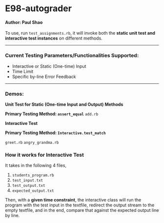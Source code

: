 # E98-autograder
#### Author: Paul Shao

To use, run `test_assignments.rb`, it will invoke both the **static unit test and interactive test instances** on different methods.
______________________________________________________________________________________________________________________________
### Current Testing Parameters/Functionalities Supported:

* Interactive or Static (One-time) Input
* Time Limit
* Specific by-line Error Feedback

______________________________________________________________________________________________________________________________

### Demos:

**Unit Test for Static (One-time Input and Output) Methods**

**Primary Testing Method: `assert_equal`**
`add.rb`

**Interactive Test**

**Primary Testing Method: `Interactive.test_match`**

`greet.rb`
`angry_grandma.rb`

### How it works for Interactive Test
It takes in the following 4 files, 
1. `students_program.rb`
2. `test_input.txt`
3. `test_output.txt`
4. `expected_output.txt`

Then, with a **given time constraint**, the interactive class will run the program with the test input in the textfile, redirect the output stream to the empty textfile, and in the end, compare that against the expected output line by line. 

